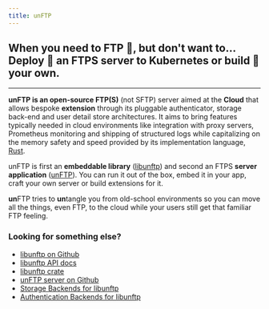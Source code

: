 ```yaml
---
title: unFTP
---
```


## When you need to FTP 📁, but don't want to... Deploy 🚀 an FTPS server to Kubernetes or build 🧰 your own.
---

**unFTP is an open-source FTP(S)** (not SFTP) server aimed at the **Cloud** that allows bespoke **extension** through 
its pluggable authenticator, storage back-end and user detail store architectures. It aims to bring features typically 
needed in cloud environments like integration with proxy servers, Prometheus monitoring and shipping of structured 
logs while capitalizing on the memory safety and speed provided by its implementation language, [Rust](https://www.rust-lang.org/).

unFTP is first an **embeddable library** ([libunftp](https://crates.io/crates/libunftp)) and second an 
FTPS **server application** ([unFTP](https://github.com/bolcom/unFTP)). You can run it out of the box, embed it in your 
app, craft your own server or build extensions for it.

**un**FTP tries to **un**tangle you from old-school environments so you can move all the things, even FTP, to the cloud 
while your users still get that familiar FTP feeling.

### Looking for something else?

- [libunftp on Github](https://github.com/bolcom/libunftp)
- [libunftp API docs](https://docs.rs/libunftp/latest)
- [libunftp crate](https://crates.io/crates/libunftp)
- [unFTP server on Github](https://github.com/bolcom/unFTP)
- [Storage Backends for libunftp](https://crates.io/search?page=1&per_page=10&q=unftp-sbe-)
- [Authentication Backends for libunftp](https://crates.io/search?page=1&per_page=10&q=unftp-auth-)
